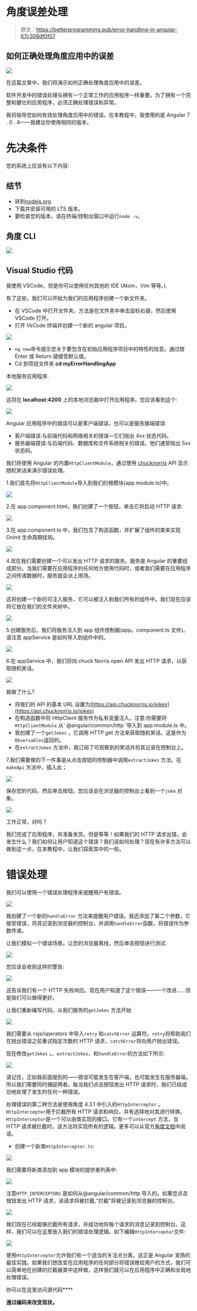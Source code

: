 # 角度误差处理

> 原文：<https://betterprogramming.pub/error-handling-in-angular-67c308df0f07>

## 如何正确处理角度应用中的误差

![](img/16e0c759be73dd1fb2e6143e07baa1f5.png)

在这篇文章中，我们将演示如何正确处理角度应用中的误差。

软件开发中的错误处理与拥有一个正常工作的应用程序一样重要。为了拥有一个完整和健壮的应用程序，必须正确处理错误和异常。

我将指导您如何有效处理角度应用中的错误。在本教程中，我使用的是 Angular 7 . 0 . 4——我建议你使用相同的版本。

# **先决条件**

您的系统上应该有以下内容:

## 结节

*   转到[nodejs.org](https://nodejs.org/en/)
*   下载并安装可用的 LTS 版本。
*   要检查您的版本，请在终端/控制台窗口中运行`node -v`。

## 角度 CLI

![](img/d883d6818748f3eb03000e3a93839bc7.png)

## Visual Studio 代码

我使用 VSCode，但是你可以使用任何其他的 IDE (Atom，Vim 等等。).

有了这些，我们可以开始为我们的应用程序创建一个新文件夹。

*   在 VSCode 中打开文件夹，方法是在文件夹中单击鼠标右键，然后使用 VSCode 打开。
*   打开 VsCode 终端并创建一个新的 angular 项目。

![](img/572ee243a161ce8cdbda3ab650a9f6b1.png)

*   `ng new`命令提示您关于要包含在初始应用程序项目中的特性的信息。通过按 Enter 或 Return 键接受默认值。
*   Cd 到项目文件夹 **cd myErrorHandlingApp**

本地服务应用程序:

![](img/2e3a2f36744f0f9a535e2069ddc32ad5.png)

这将在 **localhost:4200** 上的本地浏览器中打开应用程序。您应该看到这个:

![](img/f292d9d783251843d31a3cf4e88d8c2f.png)

Angular 应用程序中的错误可以是客户端错误，也可以是服务器端错误:

*   客户端错误:与前端代码和网络相关的错误—它们抛出 4xx 状态代码。
*   服务器端错误:与后端代码、数据库和文件系统相关的错误。他们通常抛出 5xx 状态码。

我们将使用 Angular 的内置`HttpClientModule`，通过使用 [chucknorris](https://api.chucknorris.io/) API 显示随机笑话来演示错误处理。

1.我们首先将`HttpClientModule`导入到我们的根模块(app.module.ts)中。

![](img/2488a55d3089198031790216871b7878.png)

2.在 app.component.html，我们创建了一个按钮，单击它将启动 HTTP 请求:

![](img/a0f443def2a1f8895010a76f792a0f31.png)

3.在 app.component.ts 中，我们包含了构造函数，并扩展了组件的类来实现 OnInit 生命周期挂钩。

![](img/1914ba9ba62326bd888ed7bbee73cf9c.png)

4.现在我们需要创建一个可以发出 HTTP 请求的服务。服务是 Angular 的重要组成部分。当我们需要在应用程序的任何地方使用代码时，或者我们需要在应用程序之间传递数据时，服务就会派上用场。

![](img/67cbebeebfb92f2cbd3fc3538e20b858.png)

这将创建一个新的可注入服务，它可以被注入到我们所有的组件中。我们现在应该将它放在我们的文件夹树中。

![](img/a9e28ce0e616be8dd492c97773a57a50.png)

5.创建服务后，我们将服务注入到 app 组件控制器(app。component.ts 文件)。请注意 appService 是如何导入到组件中的。

![](img/444f504db1a7414d3cbcef687640ed9f.png)

6.在 appService 中，我们将向 chuck Norris open API 发出 HTTP 请求，以获取随机笑话。

![](img/7cc058f32232447846ae553ddb7a1d3f.png)

我做了什么?

*   将我们的 API 的基本 URL 设置为[https://api.chucknorris.io/jokes](https://api.chucknorris.io/jokes)
*   在构造函数中将 HttpClient 服务作为私有变量注入。注意:你需要将`HttpClientModule` 从' @angular/common/http '导入到 app.module.ts 中。
*   我创建了一个`getJokes` ，它调用 HTTP get 方法来获取随机笑话。这是作为`Observables`返回的。
*   在`extractJokes` 方法中，我订阅了可观察到的笑话并将其记录在控制台上。

7.我们需要做的下一件事是从点击按钮的控制器中调用`extractJokes` 方法。在`makeApi` 方法中，插入此；

![](img/87c5f71f741e658b42b191e2ae13fdfb.png)

保存您的代码，然后单击按钮。您应该会在浏览器的控制台上看到一个`joke` 对象。

![](img/65558c882f1c5e69237d2678069cb57f.png)

工作正常，对吗？

我们完成了应用程序，并准备发货。但是等等！如果我们的 HTTP 请求出错，会发生什么？我们如何让用户知道这个错误？我们该如何处理？现在有许多方法可以做到这一点，在本教程中，让我们探索其中的一些。

# **错误处理**

我们可以使用一个错误处理程序来提醒用户有错误。

![](img/f985b4c351e195b1efbfc1870b8677f8.png)

我创建了一个新的`handleError` 方法来提醒用户错误。我还添加了第二个参数，它接受错误，将其记录到浏览器的控制台，并调用`handleError`函数，将错误作为参数传递。

让我们模拟一个错误场景。让您的浏览器离线，然后单击按钮进行测试:

![](img/3d2bf2c3b4e1c5100120bd40aa4747e0.png)

您应该会收到这样的警告:

![](img/5c93542572b8d19e218faa98fb3926b9.png)

这告诉我们有一个 HTTP 失败响应。现在用户知道了这个错误——一个改进……但是我们可以做得更好。

让我们重新编写代码。从我们服务的`getJokes` 方法开始

![](img/172f44a4a8bf9319f7c6a4082dd01e1f.png)

我们需要从 rxjs/operators 中导入`retry` 和`catchError` 运算符。`retry`将帮助我们在抛出错误之前重试指定次数的 HTTP 请求，`catchError`将向用户抛出错误。

现在修改`getJokes` **、**、`extractJokes`、和`handleError`的方法如下所示:

![](img/9de7b6822bab62ca4ad07966fa36603d.png)

请记住，正如我前面提到的——错误可能发生在客户端，也可能发生在服务器端，所以我们需要同时捕捉两者。每当我们点击按钮发出 HTTP 请求时，我们已经成功地处理了发生的任何一种错误。

处理错误的第二种方法是使用角度 4.3.1 中引入的`HttpInterceptor` 。`HttpInterceptor`用于拦截所有 HTTP 请求和响应，并有选择地对其进行转换。`HttpInterceptor`是一个可以由类实现的接口。它有一个`intercept` 方法，当 HTTP 请求被拦截时，该方法将实现所有的逻辑。更多可以从官方[角度文档](https://angular.io/api/common/http/HttpInterceptor)中阅读。

*   创建一个新类`HttpInterceptor.ts`:

![](img/b96a0c7155020f3d50fba3de04354b99.png)

我们需要将新类添加到 app 模块的提供者列表中:

![](img/8a2df34ae677a9b766fa556feec4d636.png)

注意`HTTP_INTERCEPTORS` 是如何从@angular/common/http 导入的。如果您点击按钮发出 HTTP 请求，该请求将被拦截,“拦截”将被记录到浏览器的控制台。

![](img/a13bed139283269b8103e1391ba45ccd.png)

我们现在已经能够拦截所有请求，并成功地将每个请求的消息记录到控制台。这样，我们可以在这里放入我们的错误处理逻辑。如下编辑`HttpInterceptor`文件:

![](img/52c9e1862bc638451158d15d583dfff3.png)

使用`HttpInterceptor`允许我们有一个适当的关注点分离，这正是 Angular 宣扬的最佳实践。如果我们想改变在应用程序的任何部分将错误推给用户的方式，我们可以简单地在创建的拦截器类中这样做，这样我们就可以在应用程序中正确和全局地处理错误。

你可以在这里访问源代码**[](https://github.com/horlabyc/duneBook-errorHandling)**

****通过编码来改变现状。****